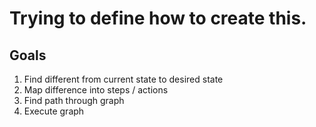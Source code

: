 # Trying to define how to create this.
## Goals
1. Find different from current state to desired state
2. Map difference into steps / actions
3. Find path through graph
4. Execute graph
